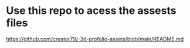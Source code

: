 # Use this repo to acess the assests files

https://github.com/creator79/-3d-profolio-assets/blob/main/README.md